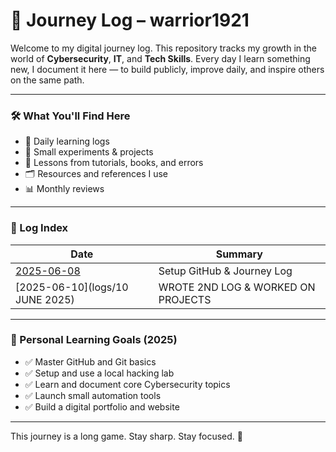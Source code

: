 # 🚀 Journey Log – warrior1921

Welcome to my digital journey log. This repository tracks my growth in the world of **Cybersecurity**, **IT**, and **Tech Skills**. Every day I learn something new, I document it here — to build publicly, improve daily, and inspire others on the same path.

---

### 🛠️ What You'll Find Here

- 📅 Daily learning logs
- 🧪 Small experiments & projects
- 🧠 Lessons from tutorials, books, and errors
- 🗂️ Resources and references I use
- 📊 Monthly reviews

---

### 📘 Log Index

| Date | Summary |
|------|---------|
| [2025-06-08](logs/2025-06-08.md) | Setup GitHub & Journey Log |
| [2025-06-10](logs/10 JUNE 2025) | WROTE 2ND LOG & WORKED ON PROJECTS |

---

### 🎯 Personal Learning Goals (2025)

- ✅ Master GitHub and Git basics
- ✅ Setup and use a local hacking lab
- ✅ Learn and document core Cybersecurity topics
- ✅ Launch small automation tools
- ✅ Build a digital portfolio and website

---

This journey is a long game. Stay sharp. Stay focused. 🚀
